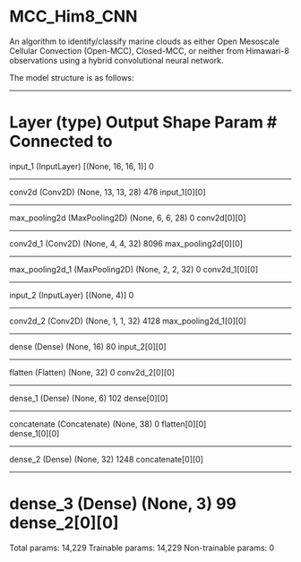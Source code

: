 # MCC_Him8_CNN
An algorithm to identify/classify marine clouds as either Open Mesoscale Cellular Convection (Open-MCC), Closed-MCC, or neither from Himawari-8 observations using a hybrid convolutional neural network.


The model structure is as follows:
__________________________________________________________________________________________________
Layer (type)                    Output Shape         Param #     Connected to                     
==================================================================================================
input_1 (InputLayer)            [(None, 16, 16, 1)]  0                                            
__________________________________________________________________________________________________
conv2d (Conv2D)                 (None, 13, 13, 28)   476         input_1[0][0]                    
__________________________________________________________________________________________________
max_pooling2d (MaxPooling2D)    (None, 6, 6, 28)     0           conv2d[0][0]                     
__________________________________________________________________________________________________
conv2d_1 (Conv2D)               (None, 4, 4, 32)     8096        max_pooling2d[0][0]              
__________________________________________________________________________________________________
max_pooling2d_1 (MaxPooling2D)  (None, 2, 2, 32)     0           conv2d_1[0][0]                   
__________________________________________________________________________________________________
input_2 (InputLayer)            [(None, 4)]          0                                            
__________________________________________________________________________________________________
conv2d_2 (Conv2D)               (None, 1, 1, 32)     4128        max_pooling2d_1[0][0]            
__________________________________________________________________________________________________
dense (Dense)                   (None, 16)           80          input_2[0][0]                    
__________________________________________________________________________________________________
flatten (Flatten)               (None, 32)           0           conv2d_2[0][0]                   
__________________________________________________________________________________________________
dense_1 (Dense)                 (None, 6)            102         dense[0][0]                      
__________________________________________________________________________________________________
concatenate (Concatenate)       (None, 38)           0           flatten[0][0]                    
                                                                 dense_1[0][0]                    
__________________________________________________________________________________________________
dense_2 (Dense)                 (None, 32)           1248        concatenate[0][0]                
__________________________________________________________________________________________________
dense_3 (Dense)                 (None, 3)            99          dense_2[0][0]                    
==================================================================================================
Total params: 14,229
Trainable params: 14,229
Non-trainable params: 0

